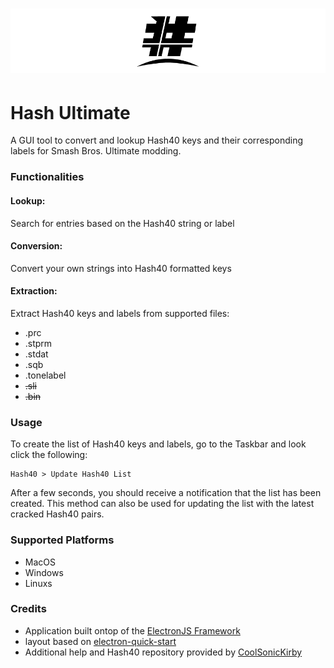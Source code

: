 ![Banner](gui/imgs/banner.png)
=====

Hash Ultimate
====

A GUI tool to convert and lookup Hash40 keys and their corresponding labels for Smash Bros. Ultimate modding.

### Functionalities
#### Lookup:
Search for entries based on the Hash40 string or label

#### Conversion:
Convert your own strings into Hash40 formatted keys

#### Extraction:
Extract Hash40 keys and labels from supported files:
- .prc
- .stprm
- .stdat
- .sqb
- .tonelabel
- ~~.sli~~
- ~~.bin~~

### Usage

To create the list of Hash40 keys and labels, go to the Taskbar and look click the following:
```
Hash40 > Update Hash40 List
```
After a few seconds, you should receive a notification that the list has been created. This method can also be used for updating the list with the latest cracked Hash40 pairs.

### Supported Platforms
- MacOS
- Windows
- Linuxs

### Credits
- Application built ontop of the [ElectronJS Framework](https://www.electronjs.org/)
- layout based on [electron-quick-start](https://github.com/electron/electron-quick-start)
- Additional help and Hash40 repository provided by [CoolSonicKirby](https://github.com/Coolsonickirby)
